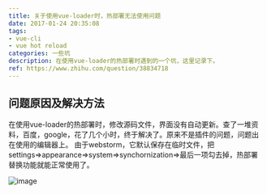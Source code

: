 ```yaml
---
title: 关于使用vue-loader时，热部署无法使用问题
date: 2017-01-24 20:35:08
tags:
- vue-cli
- vue hot reload
categories: 一些坑
description: 在使用vue-loader的热部署时遇到的一个坑，这里记录下。
ref: https://www.zhihu.com/question/38834718
---
```

 ## 问题原因及解决方法
 在使用vue-loader的热部署时，修改源码文件，界面没有自动更新。查了一堆资料，百度，google，花了几个小时，终于解决了。原来不是插件的问题，问题出在使用的编辑器上。 由于webstorm，它默认保存在临时文件，把settings=>appearance=>system=>synchornization=>最后一项勾去掉，热部署替换功能就能正常使用了。
 
 ![image](/assets/img/hot-reload.png)
